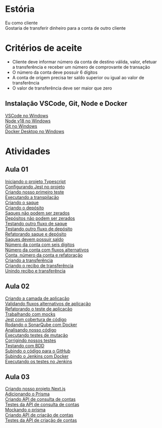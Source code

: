 # Estória
Eu como cliente   
Gostaria de transferir dinheiro para a conta de outro cliente   

# Critérios de aceite
- Cliente deve informar número da conta de destino válida, valor, efetuar a transferência e receber um número de comprovante de transação
- O número da conta deve possuir 6 dígitos
- A conta de origem precisa ter saldo superior ou igual ao valor de transferência
- O valor de transferência deve ser maior que zero

## Instalação VSCode, Git, Node e Docker
[VSCode no Windows](https://www.youtube.com/watch?v=zPHbeSBvdkg)   
[Node v18 no Windows](https://www.youtube.com/watch?v=_R7cSg4um00)   
[Git no Windows](https://www.youtube.com/watch?v=_RcVweTCvRE)   
[Docker Desktop no Windows](https://www.youtube.com/watch?v=n0bxjsGi_BY)   

# Atividades

## Aula 01
[Iniciando o projeto Typescript](https://gist.github.com/joaovictorino/36f3b4a30382ef6faaecebb97640b26b)   
[Configurando Jest no projeto](https://gist.github.com/joaovictorino/bf9da4285212683805a9d5a1c6508ac6)   
[Criando nosso primeiro teste](https://gist.github.com/joaovictorino/c180345965668e36ce120999e1a90aee)   
[Executando a transpilação](https://gist.github.com/joaovictorino/709601eeca37e6d77a36726c42cba46c)   
[Criando o saque](https://gist.github.com/joaovictorino/f12fab9f4ecc092e26c24507a504e281)   
[Criando o depósito](https://gist.github.com/joaovictorino/c50dacb804843df7717420b8f3b001cd)   
[Saques não podem ser zerados](https://gist.github.com/joaovictorino/a5ae01b4d22765f7087d69e9dd536303)   
[Depósitos não podem ser zerados](https://gist.github.com/joaovictorino/3a65e5e6d8f42256b63492e75eb51642)   
[Testando outro fluxo de saque](https://gist.github.com/joaovictorino/74857497c704d667abd7f05cac536ec3)   
[Testando outro fluxo de depósito](https://gist.github.com/joaovictorino/28245bd508b1559a303d87fc7f042190)   
[Refatorando saque e depósito](https://gist.github.com/joaovictorino/15b963d6f1ba13d4d846049f7e551e8f)   
[Saques devem possuir saldo](https://gist.github.com/joaovictorino/6ac61220b8ab70067513d525f7854d32)   
[Número da conta com seis dígitos](https://gist.github.com/joaovictorino/334ee5785d7b5b19a782d56ffcf02dc2)   
[Número da conta com fluxos alternativos](https://gist.github.com/joaovictorino/732145f92c4e3a5164a74d23a6e5c104)   
[Conta, número da conta e refatoração](https://gist.github.com/joaovictorino/5393d166d79a7c2355f9857af856ec47)   
[Criando a transferência](https://gist.github.com/joaovictorino/7b3fc68e66d64ac950c402b92db40f41)   
[Criando o recibo de transferência](https://gist.github.com/joaovictorino/51cbe1bbf6db94563bf902657a82ef83)   
[Unindo recibo e transferência](https://gist.github.com/joaovictorino/39976a2704232a417292306fe434a6c0)   

## Aula 02
[Criando a camada de aplicação](https://gist.github.com/joaovictorino/fd80a207c35bef460cee34291022a3ca)   
[Validando fluxos alternativos de aplicação](https://gist.github.com/joaovictorino/50abe117aaa52633b88dec92b730b8fc)   
[Refatorando o teste de aplicação](https://gist.github.com/joaovictorino/52600cfea9e651fab9212e9a385bd175)   
[Trabalhando com mocks](https://gist.github.com/joaovictorino/61ad34bc4c5cc8d1048394381bb3757d)   
[Jest com cobertura de código](https://gist.github.com/joaovictorino/223c12ce0c3c3f185674362fba571667)   
[Rodando o SonarQube com Docker](https://gist.github.com/joaovictorino/85cbecc3d430a43e21ba80ccba5f78dc)   
[Analisando nosso código](https://gist.github.com/joaovictorino/e21f9d556c5e028940c92ddb5a790550)   
[Executando testes de mutação](https://gist.github.com/joaovictorino/23d6a53f634c141c34d068db01236a88)   
[Corrigindo nossos testes](https://gist.github.com/joaovictorino/be42a717ecdd69cc1a29768401899b72)   
[Testando com BDD](https://gist.github.com/joaovictorino/bd4db6b5c2a15eea8675099b343e7c62)   
[Subindo o código para o GitHub](https://gist.github.com/joaovictorino/da7cf1cf8cc42f76188525372c43ae9e)   
[Subindo o Jenkins com Docker](https://gist.github.com/joaovictorino/cc2a8531dc7dbc24a3d668e08c5967ba)   
[Executando os testes no Jenkins](https://gist.github.com/joaovictorino/cc2a8531dc7dbc24a3d668e08c5967ba)   

## Aula 03
[Criando nosso projeto Next.js](https://gist.github.com/joaovictorino/90114d1e857741c88d9b79e1bfad489e)   
[Adicionando o Prisma](https://gist.github.com/joaovictorino/33806a01fbd971ac90789b31daa7d693)   
[Criando API de consulta de contas](https://gist.github.com/joaovictorino/d030cfc1b768ca2008c4c79fae21a5ea)   
[Testes da API de consulta de contas](https://gist.github.com/joaovictorino/f16a0f28168a328b35bc9c0894f61cca)   
[Mockando o prisma](https://gist.github.com/joaovictorino/d4537368c8c4e54a26fad39efb0b6164)   
[Criando API de criação de contas](https://gist.github.com/joaovictorino/c022d6ffca926eed9c98a00672390676)   
[Testes da API de criação de contas](https://gist.github.com/joaovictorino/4ebc43d10640fdf8fadcf48970e85742)   
